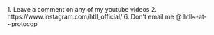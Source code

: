 <body>
1. Leave a comment on any of my youtube videos
2. https://www.instagram.com/htll_official/
6. Don't email me @ htll~-at-~protocop
</body>
